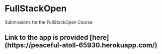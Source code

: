 # FullStackOpen
Submissions for the FullStackOpen Course

<h2>Link to the app is provided [here](https://peaceful-atoll-65930.herokuapp.com/)</h2>